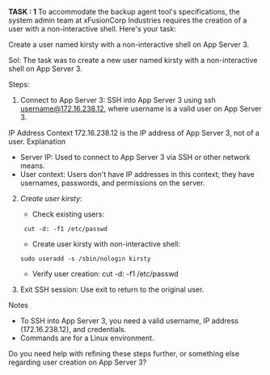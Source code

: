 **TASK : 1**
To accommodate the backup agent tool's specifications, the system admin team at xFusionCorp Industries requires the creation of a user with a non-interactive shell. Here's your task:

   Create a user named kirsty with a non-interactive shell on App Server 3.

Sol:
The task was to create a new user named kirsty with a non-interactive shell on App Server 3.

Steps:
1. Connect to App Server 3: SSH into App Server 3 using ssh username@172.16.238.12, where username is a valid user on App Server 3.

IP Address Context
172.16.238.12 is the IP address of App Server 3, not of a user.
Explanation
- Server IP: Used to connect to App Server 3 via SSH or other network means.
- User context: Users don't have IP addresses in this context; they have usernames, passwords, and permissions on the server.
  

2. *Create user kirsty*:

    - Check existing users:
    ```
     cut -d: -f1 /etc/passwd
    ```
    - Create user kirsty with non-interactive shell:
    ```
    sudo useradd -s /sbin/nologin kirsty
    ```
    
    - Verify user creation: cut -d: -f1 /etc/passwd

4. Exit SSH session: Use exit to return to the original user.

Notes
- To SSH into App Server 3, you need a valid username, IP address (172.16.238.12), and credentials.
- Commands are for a Linux environment.

Do you need help with refining these steps further, or something else regarding user creation on App Server 3?
